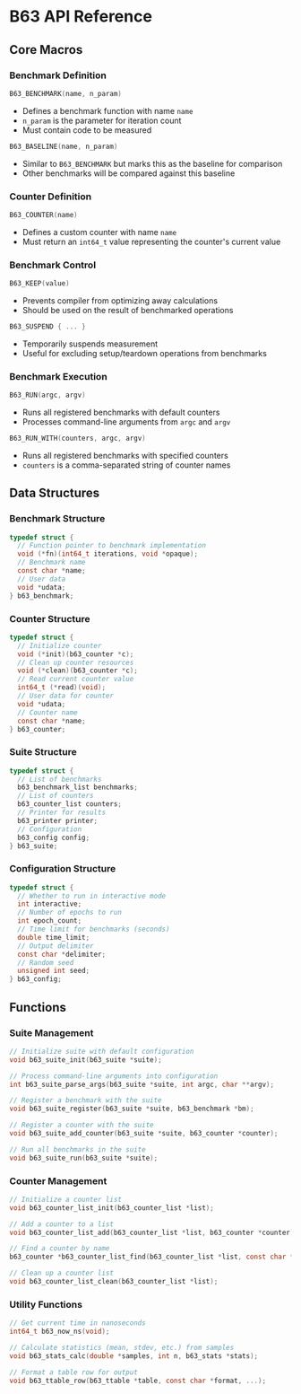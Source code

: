 # B63 API Reference

## Core Macros

### Benchmark Definition

```c
B63_BENCHMARK(name, n_param)
```
- Defines a benchmark function with name `name`
- `n_param` is the parameter for iteration count
- Must contain code to be measured

```c
B63_BASELINE(name, n_param)
```
- Similar to `B63_BENCHMARK` but marks this as the baseline for comparison
- Other benchmarks will be compared against this baseline

### Counter Definition

```c
B63_COUNTER(name)
```
- Defines a custom counter with name `name`
- Must return an `int64_t` value representing the counter's current value

### Benchmark Control

```c
B63_KEEP(value)
```
- Prevents compiler from optimizing away calculations
- Should be used on the result of benchmarked operations

```c
B63_SUSPEND { ... }
```
- Temporarily suspends measurement
- Useful for excluding setup/teardown operations from benchmarks

### Benchmark Execution

```c
B63_RUN(argc, argv)
```
- Runs all registered benchmarks with default counters
- Processes command-line arguments from `argc` and `argv`

```c
B63_RUN_WITH(counters, argc, argv)
```
- Runs all registered benchmarks with specified counters
- `counters` is a comma-separated string of counter names

## Data Structures

### Benchmark Structure

```c
typedef struct {
  // Function pointer to benchmark implementation
  void (*fn)(int64_t iterations, void *opaque);
  // Benchmark name
  const char *name;
  // User data
  void *udata;
} b63_benchmark;
```

### Counter Structure

```c
typedef struct {
  // Initialize counter
  void (*init)(b63_counter *c);
  // Clean up counter resources
  void (*clean)(b63_counter *c);
  // Read current counter value
  int64_t (*read)(void);
  // User data for counter
  void *udata;
  // Counter name
  const char *name;
} b63_counter;
```

### Suite Structure

```c
typedef struct {
  // List of benchmarks
  b63_benchmark_list benchmarks;
  // List of counters
  b63_counter_list counters;
  // Printer for results
  b63_printer printer;
  // Configuration
  b63_config config;
} b63_suite;
```

### Configuration Structure

```c
typedef struct {
  // Whether to run in interactive mode
  int interactive;
  // Number of epochs to run
  int epoch_count;
  // Time limit for benchmarks (seconds)
  double time_limit;
  // Output delimiter
  const char *delimiter;
  // Random seed
  unsigned int seed;
} b63_config;
```

## Functions

### Suite Management

```c
// Initialize suite with default configuration
void b63_suite_init(b63_suite *suite);

// Process command-line arguments into configuration
int b63_suite_parse_args(b63_suite *suite, int argc, char **argv);

// Register a benchmark with the suite
void b63_suite_register(b63_suite *suite, b63_benchmark *bm);

// Register a counter with the suite
void b63_suite_add_counter(b63_suite *suite, b63_counter *counter);

// Run all benchmarks in the suite
void b63_suite_run(b63_suite *suite);
```

### Counter Management

```c
// Initialize a counter list
void b63_counter_list_init(b63_counter_list *list);

// Add a counter to a list
void b63_counter_list_add(b63_counter_list *list, b63_counter *counter);

// Find a counter by name
b63_counter *b63_counter_list_find(b63_counter_list *list, const char *name);

// Clean up a counter list
void b63_counter_list_clean(b63_counter_list *list);
```

### Utility Functions

```c
// Get current time in nanoseconds
int64_t b63_now_ns(void);

// Calculate statistics (mean, stdev, etc.) from samples
void b63_stats_calc(double *samples, int n, b63_stats *stats);

// Format a table row for output
void b63_ttable_row(b63_ttable *table, const char *format, ...);
```